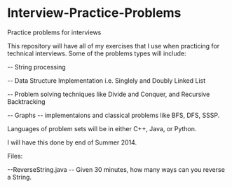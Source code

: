 Interview-Practice-Problems
===========================

Practice problems for interviews

This repository will have all of my exercises that I use when practicing for technical interviews. Some of the problems types will include:

-- String processing

-- Data Structure Implementation i.e. Singlely and Doubly Linked List

-- Problem solving techniques like Divide and Conquer, and Recursive Backtracking

-- Graphs -- implementaions and classical problems like BFS, DFS, SSSP.



Languages of problem sets will be in either C++, Java, or Python.

I will have this done by end of Summer 2014. 

Files:

--ReverseString.java -- Given 30 minutes, how many ways can you reverse a String. 

